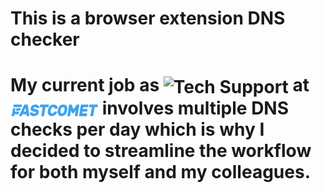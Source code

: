 <h1>This is a browser extension DNS checker</h1>


#  My current job as <img src="https://media.giphy.com/media/v1.Y2lkPTc5MGI3NjExazNvY3ZuaWVkd2o5Nzh3M2owNzltYzZneTMwMTQ3aXFoOHh0N2UydiZlcD12MV9pbnRlcm5hbF9naWZfYnlfaWQmY3Q9Zw/lWkqWj5OzADh0Ozt3e/giphy.gif" alt="Tech Support" width="180" style="vertical-align: middle;"> at <img src="/documentation/fastcomet-logo-alt.webp" alt="Alt text" title="Optional title" style="width: 140px; height: 21px ; vertical-align: middle;"> involves multiple DNS checks per day which is why I decided to streamline the workflow for both myself and my colleagues.
